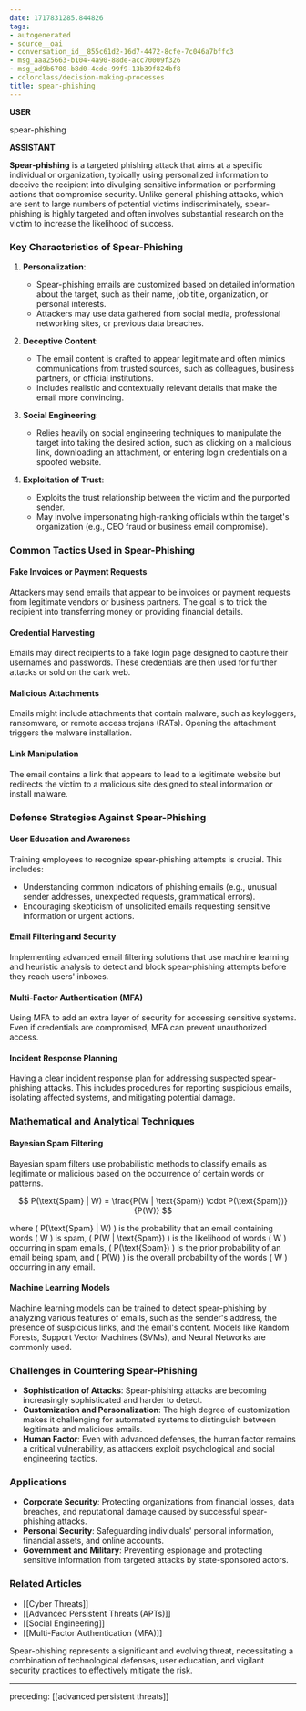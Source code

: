 ```yaml
---
date: 1717831285.844826
tags:
- autogenerated
- source__oai
- conversation_id__855c61d2-16d7-4472-8cfe-7c046a7bffc3
- msg_aaa25663-b104-4a90-88de-acc70009f326
- msg_ad9b6708-b8d0-4cde-99f9-13b39f824bf8
- colorclass/decision-making-processes
title: spear-phishing
---
```


**USER**

spear-phishing


**ASSISTANT**

**Spear-phishing** is a targeted phishing attack that aims at a specific individual or organization, typically using personalized information to deceive the recipient into divulging sensitive information or performing actions that compromise security. Unlike general phishing attacks, which are sent to large numbers of potential victims indiscriminately, spear-phishing is highly targeted and often involves substantial research on the victim to increase the likelihood of success.

### Key Characteristics of Spear-Phishing

1. **Personalization**:
    - Spear-phishing emails are customized based on detailed information about the target, such as their name, job title, organization, or personal interests.
    - Attackers may use data gathered from social media, professional networking sites, or previous data breaches.

2. **Deceptive Content**:
    - The email content is crafted to appear legitimate and often mimics communications from trusted sources, such as colleagues, business partners, or official institutions.
    - Includes realistic and contextually relevant details that make the email more convincing.

3. **Social Engineering**:
    - Relies heavily on social engineering techniques to manipulate the target into taking the desired action, such as clicking on a malicious link, downloading an attachment, or entering login credentials on a spoofed website.

4. **Exploitation of Trust**:
    - Exploits the trust relationship between the victim and the purported sender.
    - May involve impersonating high-ranking officials within the target's organization (e.g., CEO fraud or business email compromise).

### Common Tactics Used in Spear-Phishing

#### Fake Invoices or Payment Requests
Attackers may send emails that appear to be invoices or payment requests from legitimate vendors or business partners. The goal is to trick the recipient into transferring money or providing financial details.

#### Credential Harvesting
Emails may direct recipients to a fake login page designed to capture their usernames and passwords. These credentials are then used for further attacks or sold on the dark web.

#### Malicious Attachments
Emails might include attachments that contain malware, such as keyloggers, ransomware, or remote access trojans (RATs). Opening the attachment triggers the malware installation.

#### Link Manipulation
The email contains a link that appears to lead to a legitimate website but redirects the victim to a malicious site designed to steal information or install malware.

### Defense Strategies Against Spear-Phishing

#### User Education and Awareness
Training employees to recognize spear-phishing attempts is crucial. This includes:
- Understanding common indicators of phishing emails (e.g., unusual sender addresses, unexpected requests, grammatical errors).
- Encouraging skepticism of unsolicited emails requesting sensitive information or urgent actions.

#### Email Filtering and Security
Implementing advanced email filtering solutions that use machine learning and heuristic analysis to detect and block spear-phishing attempts before they reach users' inboxes.

#### Multi-Factor Authentication (MFA)
Using MFA to add an extra layer of security for accessing sensitive systems. Even if credentials are compromised, MFA can prevent unauthorized access.

#### Incident Response Planning
Having a clear incident response plan for addressing suspected spear-phishing attacks. This includes procedures for reporting suspicious emails, isolating affected systems, and mitigating potential damage.

### Mathematical and Analytical Techniques

#### Bayesian Spam Filtering
Bayesian spam filters use probabilistic methods to classify emails as legitimate or malicious based on the occurrence of certain words or patterns.

$$
P(\text{Spam} | W) = \frac{P(W | \text{Spam}) \cdot P(\text{Spam})}{P(W)}
$$

where \( P(\text{Spam} | W) \) is the probability that an email containing words \( W \) is spam, \( P(W | \text{Spam}) \) is the likelihood of words \( W \) occurring in spam emails, \( P(\text{Spam}) \) is the prior probability of an email being spam, and \( P(W) \) is the overall probability of the words \( W \) occurring in any email.

#### Machine Learning Models
Machine learning models can be trained to detect spear-phishing by analyzing various features of emails, such as the sender's address, the presence of suspicious links, and the email's content. Models like Random Forests, Support Vector Machines (SVMs), and Neural Networks are commonly used.

### Challenges in Countering Spear-Phishing

- **Sophistication of Attacks**: Spear-phishing attacks are becoming increasingly sophisticated and harder to detect.
- **Customization and Personalization**: The high degree of customization makes it challenging for automated systems to distinguish between legitimate and malicious emails.
- **Human Factor**: Even with advanced defenses, the human factor remains a critical vulnerability, as attackers exploit psychological and social engineering tactics.

### Applications

- **Corporate Security**: Protecting organizations from financial losses, data breaches, and reputational damage caused by successful spear-phishing attacks.
- **Personal Security**: Safeguarding individuals' personal information, financial assets, and online accounts.
- **Government and Military**: Preventing espionage and protecting sensitive information from targeted attacks by state-sponsored actors.

### Related Articles

- [[Cyber Threats]]
- [[Advanced Persistent Threats (APTs)]]
- [[Social Engineering]]
- [[Multi-Factor Authentication (MFA)]]

Spear-phishing represents a significant and evolving threat, necessitating a combination of technological defenses, user education, and vigilant security practices to effectively mitigate the risk.


---

preceding: [[advanced persistent threats]]